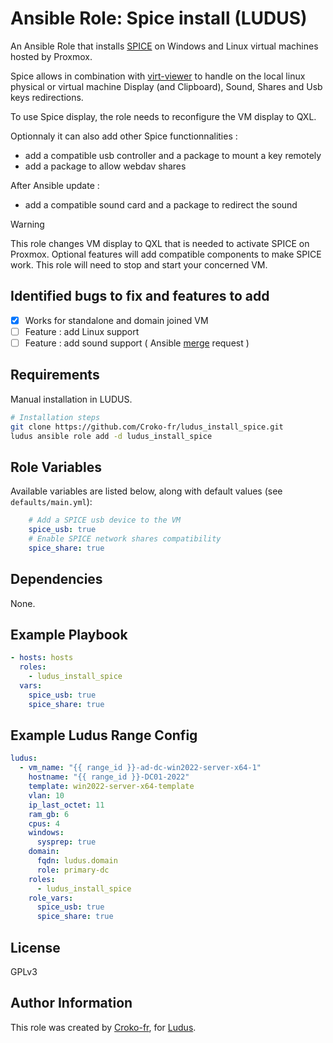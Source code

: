 # Ansible Role: Spice install (LUDUS)

An Ansible Role that installs [SPICE](https://spice-space.org/) on Windows and Linux virtual machines hosted by Proxmox.

Spice allows in combination with [virt-viewer](https://virt-manager.org/download.html) to handle on the local linux physical or virtual machine Display (and Clipboard), Sound, Shares and Usb keys redirections.

To use Spice display, the role needs to reconfigure the VM display to QXL.

Optionnaly it can also add other Spice functionnalities :
- add a compatible usb controller and a package to mount a key remotely
- add a package to allow webdav shares 

After Ansible update :
- add a compatible sound card and a package to redirect the sound

> [!WARNING]
> This role changes VM display to QXL that is needed to activate SPICE on Proxmox.
> Optional features will add compatible components to make SPICE work.
> This role will need to stop and start your concerned VM.

## Identified bugs to fix and features to add

- [X] Works for standalone and domain joined VM 
- [ ] Feature : add Linux support
- [ ] Feature : add sound support ( Ansible [merge](https://github.com/ansible-collections/community.general/pull/9847) request )

## Requirements

Manual installation in LUDUS.

```bash
# Installation steps
git clone https://github.com/Croko-fr/ludus_install_spice.git
ludus ansible role add -d ludus_install_spice
```

## Role Variables

Available variables are listed below, along with default values (see `defaults/main.yml`):
```yaml
    # Add a SPICE usb device to the VM
    spice_usb: true
    # Enable SPICE network shares compatibility
    spice_share: true
```

## Dependencies

None.

## Example Playbook

```yaml
- hosts: hosts
  roles:
    - ludus_install_spice
  vars:
    spice_usb: true
    spice_share: true
```

## Example Ludus Range Config

```yaml
ludus:
  - vm_name: "{{ range_id }}-ad-dc-win2022-server-x64-1"
    hostname: "{{ range_id }}-DC01-2022"
    template: win2022-server-x64-template
    vlan: 10
    ip_last_octet: 11
    ram_gb: 6
    cpus: 4
    windows:
      sysprep: true
    domain:
      fqdn: ludus.domain
      role: primary-dc
    roles:
      - ludus_install_spice
    role_vars:
      spice_usb: true
      spice_share: true
```

## License

GPLv3

## Author Information

This role was created by [Croko-fr](https://github.com/croko-fr), for [Ludus](https://ludus.cloud/).
